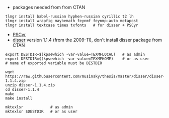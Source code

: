 * packages needed from from CTAN
```
tlmgr install babel-russian hyphen-russian cyrillic t2 lh
tlmgr install wrapfig maybemath feynmf feynmp-auto metapost
tlmgr install textcase times txfonts   # for disser + PSCyr
```
* [PSCyr](https://github.com/musinsky/config/tree/master/TeXLive/PSCyr)
* [disser](https://sourceforge.net/projects/disser/) version 1.1.4 (from the 2009-11), don't install disser package from CTAN
```
export DESTDIR=$(kpsewhich -var-value=TEXMFLOCAL)   # as admin
export DESTDIR=$(kpsewhich -var-value=TEXMFHOME)    # or as user
# name of exported variable must be DESTDIR

wget https://raw.githubusercontent.com/musinsky/thesis/master/disser/disser-1.1.4.zip
unzip disser-1.1.4.zip
cd disser-1.1.4
make
make install

mktexlsr            # as admin
mktexlsr $DESTDIR   # or as user
```

